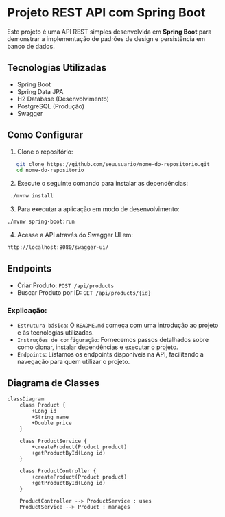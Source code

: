 # Projeto REST API com Spring Boot

Este projeto é uma API REST simples desenvolvida em **Spring Boot** para demonstrar a implementação de padrões de design e persistência em banco de dados.

## Tecnologias Utilizadas
- Spring Boot
- Spring Data JPA
- H2 Database (Desenvolvimento)
- PostgreSQL (Produção)
- Swagger

## Como Configurar
1. Clone o repositório:
```bash
   git clone https://github.com/seuusuario/nome-do-repositorio.git
   cd nome-do-repositorio
 ```
2. Execute o seguinte comando para instalar as dependências:
 ```bash
  ./mvnw install
 ```
3. Para executar a aplicação em modo de desenvolvimento:
 ```bash
./mvnw spring-boot:run
 ```
4. Acesse a API através do Swagger UI em:
 ```bash
http://localhost:8080/swagger-ui/
 ```
## Endpoints
- Criar Produto: `POST /api/products`
- Buscar Produto por ID: `GET /api/products/{id}`

### Explicação:
- `Estrutura básica`: O `README.md` começa com uma introdução ao projeto e às tecnologias utilizadas.
- `Instruções de configuração`: Fornecemos passos detalhados sobre como clonar, instalar dependências e executar o projeto.
- `Endpoints`: Listamos os endpoints disponíveis na API, facilitando a navegação para quem utilizar o projeto.

## Diagrama de Classes
```mermaid
classDiagram
    class Product {
        +Long id
        +String name
        +Double price
    }

    class ProductService {
        +createProduct(Product product)
        +getProductById(Long id)
    }

    class ProductController {
        +createProduct(Product product)
        +getProductById(Long id)
    }

    ProductController --> ProductService : uses
    ProductService --> Product : manages
